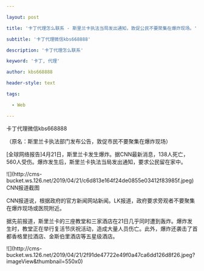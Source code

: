 ---
layout: post
title: '卡丁代理怎么联系 - 斯里兰卡执法当局发出通知，敦促公民不要聚集在爆炸现场。'
subtitle: '卡丁代理微信kbs668888'
description: '卡丁代理怎么联系'
keyword: '卡丁, 代理'
author: kbs668888
header-style: text
tags:
  - Web
---
卡丁代理微信kbs668888

（原名：斯里兰卡执法部门发布公告，敦促市民不要聚集在爆炸现场）

[全球网络报告]4月21日，斯里兰卡发生爆炸。据CNN最新消息，138人死亡，560人受伤。爆炸发生后，斯里兰卡执法当局发出通知，要求公民留在家中。

![](http://cms-
bucket.ws.126.net/2019/04/21/c6d813e164f24de0855e03412f83985f.jpeg)CNN报道截图

CNN报道说，根据政府的官方新闻网站新闻。LK报道，政府要求旁观者不要聚集在爆炸现场或医院附近。

据先前报道，斯里兰卡的三座教堂和三家酒店在21日几乎同时遭到轰炸。爆炸发生时，教堂正在举行复活节庆祝活动，造成大量人员伤亡。此外，爆炸还袭击了首都香格里拉酒店、金斯伯里酒店等五星级酒店。

![](http://cms-
bucket.ws.126.net/2019/04/21/2f91de47722e49f0a47ca6dd126d8f26.jpeg?imageView&thumbnail=550x0)  

  

